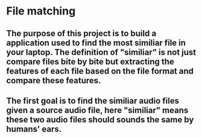 File matching
=========================
## The purpose of this project is to build a application used to find the most similiar file in your laptop. The definition of "similiar" is not just compare files bite by bite but extracting the features of each file based on the file format and compare these features. 

## The first goal is to find the similiar audio files given a source audio file, here "similiar" means these two audio files should sounds the same by humans' ears.
